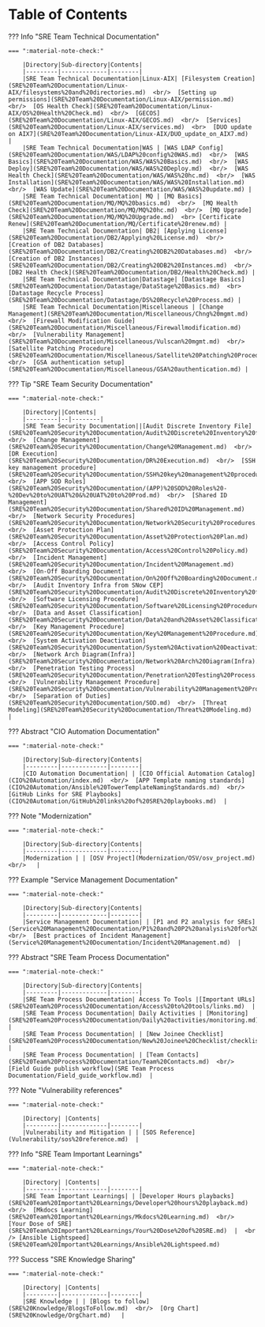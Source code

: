 # Table of Contents  
        
??? Info "SRE Team Technical Documentation"  

    === ":material-note-check:"  

        |Directory|Sub-directory|Contents|  
        |---------|-------------|--------|  
        |SRE Team Technical Documentation|Linux-AIX| [Filesystem Creation](SRE%20Team%20Documentation/Linux-AIX/filesystems%20and%20directories.md)  <br/>  [Setting up permissions](SRE%20Team%20Documentation/Linux-AIX/permission.md)  <br/>  [OS Health Check](SRE%20Team%20Documentation/Linux-AIX/OS%20Health%20Check.md)  <br/>  [GECOS](SRE%20Team%20Documentation/Linux-AIX/GECOS.md)  <br/>  [Services](SRE%20Team%20Documentation/Linux-AIX/services.md)  <br>  [DUO update on AIX7](SRE%20Team%20Documentation/Linux-AIX/DUO_update_on_AIX7.md)  |  
        |SRE Team Technical Documentation|WAS | [WAS LDAP Config](SRE%20Team%20Documentation/WAS/LDAP%20config%20WAS.md)  <br/>  [WAS Basics](SRE%20Team%20Documentation/WAS/WAS%20Basics.md)  <br/>  [WAS Deploy](SRE%20Team%20Documentation/WAS/WAS%20Deploy.md)  <br/>  [WAS Health Check](SRE%20Team%20Documentation/WAS/WAS%20hc.md)  <br/>  [WAS Installation](SRE%20Team%20Documentation/WAS/WAS%20Installation.md)  <br/>  [WAS Update](SRE%20Team%20Documentation/WAS/WAS%20update.md) |  
        |SRE Team Technical Documentation| MQ | [MQ Basics](SRE%20Team%20Documentation/MQ/MQ%20basics.md)  <br/>  [MQ Health Check](SRE%20Team%20Documentation/MQ/MQ%20hc.md)  <br/>  [MQ Upgrade](SRE%20Team%20Documentation/MQ/MQ%20Upgrade.md)  <br> [Certificate Renew](SRE%20Team%20Documentation/MQ/Certificate%20renew.md) |  
        |SRE Team Technical Documentation| DB2| [Applying License](SRE%20Team%20Documentation/DB2/Applying%20License.md)  <br/>  [Creation of DB2 Databases](SRE%20Team%20Documentation/DB2/Creating%20DB2%20Databases.md)  <br/>  [Creation of DB2 Instances](SRE%20Team%20Documentation/DB2/Creating%20DB2%20Instances.md)  <br/>  [DB2 Health Check](SRE%20Team%20Documentation/DB2/Health%20Check.md) |  
        |SRE Team Technical Documentation|Datastage| [Datastage Basics](SRE%20Team%20Documentation/Datastage/DataStage%20Basics.md)  <br>  [Datastage Recycle Process](SRE%20Team%20Documentation/Datastage/DS%20Recycle%20Process.md) |  
        |SRE Team Technical Documentation|Miscellaneous | [Change Management](SRE%20Team%20Documentation/Miscellaneous/Chng%20mgmt.md)  <br/>  [Firewall Modification Guide](SRE%20Team%20Documentation/Miscellaneous/Firewallmodification.md)  <br/>  [Vulnerability Management](SRE%20Team%20Documentation/Miscellaneous/Vulscan%20mgmt.md)  <br/>  [Satellite Patching Procedure](SRE%20Team%20Documentation/Miscellaneous/Satellite%20Patching%20Procedure.md)  <br/>  [GSA authentication setup](SRE%20Team%20Documentation/Miscellaneous/GSA%20authentication.md) |    

??? Tip "SRE Team Security Documentation"  

    === ":material-note-check:"  

        |Directory||Contents|  
        |---------|--|--------|  
        |SRE Team Security Documentation||[Audit Discrete Inventory File](SRE%20Team%20Security%20Documentation/Audit%20Discrete%20Inventory%20file.md)  <br/>  [Change Management](SRE%20Team%20Security%20Documentation/Change%20Management.md)  <br/>  [DR Execution](SRE%20Team%20Security%20Documentation/DR%20Execution.md)  <br/>  [SSH key management procedure](SRE%20Team%20Security%20Documentation/SSH%20key%20management%20procedure.md)  <br/>  [APP SOD Roles](SRE%20Team%20Security%20Documentation/(APP)%20SOD%20Roles%20-%20Dev%20to%20UAT%20&%20UAT%20to%20Prod.md)  <br/>  [Shared ID Management](SRE%20Team%20Security%20Documentation/Shared%20ID%20Management.md)  <br/>  [Network Security Procedures](SRE%20Team%20Security%20Documentation/Network%20Security%20Procedures.md)  <br/>  [Asset Protection Plan](SRE%20Team%20Security%20Documentation/Asset%20Protection%20Plan.md)  <br/>  [Access Control Policy](SRE%20Team%20Security%20Documentation/Access%20Control%20Policy.md)  <br/>  [Incident Management](SRE%20Team%20Security%20Documentation/Incident%20Management.md)  <br/>  [On-Off Boarding Document](SRE%20Team%20Security%20Documentation/On%20Off%20Boarding%20Document.md)  <br/>  [Audit Inventory Infra from SNow CEP](SRE%20Team%20Security%20Documentation/Audit%20Discrete%20Inventory%20file.md)  <br/>  [Software Licensing Procedure](SRE%20Team%20Security%20Documentation/Software%20Licensing%20Procedure.md)  <br/>  [Data and Asset Classification](SRE%20Team%20Security%20Documentation/Data%20and%20Asset%20Classification.md)  <br/>  [Key Management Procedure](SRE%20Team%20Security%20Documentation/Key%20Management%20Procedure.md)  <br/>  [System Activation Deactivation](SRE%20Team%20Security%20Documentation/System%20Activation%20Deactivation.md)  <br/>  [Network Arch Diagram(Infra)](SRE%20Team%20Security%20Documentation/Network%20Arch%20Diagram(Infra).md)  <br/>  [Penetration Testing Process](SRE%20Team%20Security%20Documentation/Penetration%20Testing%20Process.md)  <br/>  [Vulnerability Management Procedure](SRE%20Team%20Security%20Documentation/Vulnerability%20Management%20Procedure.md)  <br/>  [Separation of Duties](SRE%20Team%20Security%20Documentation/SOD.md)  <br/>  [Threat Modeling](SRE%20Team%20Security%20Documentation/Threat%20Modeling.md)  |    

??? Abstract "CIO Automation Documentation"  

    === ":material-note-check:"  

        |Directory|Sub-directory|Contents|  
        |---------|-------------|--------|  
        |CIO Automation Documentation| | [CIO Official Automation Catalog](CIO%20Automation/index.md)  <br/>  [APP Template naming standards](CIO%20Automation/Ansible%20TowerTemplateNamingStandards.md)  <br/>  [GitHub Links for SRE Playbooks](CIO%20Automation/GitHub%20links%20of%20SRE%20playbooks.md)  |  

??? Note "Modernization"  

    === ":material-note-check:"  

        |Directory|Sub-directory|Contents|  
        |---------|-------------|--------| 
        |Modernization | | [OSV Project](Modernization/OSV/osv_project.md)  <br/>   |  

??? Example "Service Management Documentation"  

    === ":material-note-check:"  

        |Directory|Sub-directory|Contents|  
        |---------|-------------|--------|  
        |Service Management Documentation| | [P1 and P2 analysis for SREs](Service%20Management%20Documentation/P1%20and%20P2%20analysis%20for%20SREs.md)  <br/>  [Best practices of Incident Management](Service%20Management%20Documentation/Incident%20Management.md)  |  

??? Abstract "SRE Team Process Documentation"  

    === ":material-note-check:"  

        |Directory|Sub-directory|Contents|  
        |---------|-------------|--------|  
        |SRE Team Process Documentation| Access To Tools |[Important URLs](SRE%20Team%20Process%20Documentation/Access%20to%20tools/links.md)  |  
        |SRE Team Process Documentation| Daily Activities | [Monitoring](SRE%20Team%20Process%20Documentation/Daily%20activities/monitoring.md) |  
        |SRE Team Process Documentation| | [New Joinee Checklist](SRE%20Team%20Process%20Documentation/New%20Joinee%20Checklist/checklist.md) |  
        |SRE Team Process Documentation| | [Team Contacts](SRE%20Team%20Process%20Documentation/Team%20Contacts.md)  <br/>  [Field Guide publish workflow](SRE Team Process Documentation/Field_guide_workflow.md)  |

??? Note "Vulnerability references"    

    === ":material-note-check:"  

        |Directory| |Contents|  
        |---------|-------------|--------|   
        |Vulnerability and Mitigation | | [SOS Reference](Vulnerability/sos%20reference.md)  |  
        
??? Info "SRE Team Important Learnings"    

    === ":material-note-check:"  

        |Directory| |Contents|  
        |---------|-------------|--------|  
        |SRE Team Important Learnings| | [Developer Hours playbacks](SRE%20Team%20Important%20Learnings/Developer%20hours%20playback.md)  <br/>  [Mkdocs Learning](SRE%20Team%20Important%20Learnings/Mkdocs%20Learning.md)  <br/>  [Your Dose of SRE](SRE%20Team%20Important%20Learnings/Your%20Dose%20of%20SRE.md)  |  <br /> [Ansible Lightspeed](SRE%20Team%20Important%20Learnings/Ansible%20Lightspeed.md)


??? Success "SRE Knowledge Sharing"    

    === ":material-note-check:"  

        |Directory| |Contents|  
        |---------|-------------|--------|  
        |SRE Knowledge | | [Blogs to follow](SRE%20Knowledge/BlogsToFollow.md)  <br/>  [Org Chart](SRE%20Knowledge/OrgChart.md)   |  